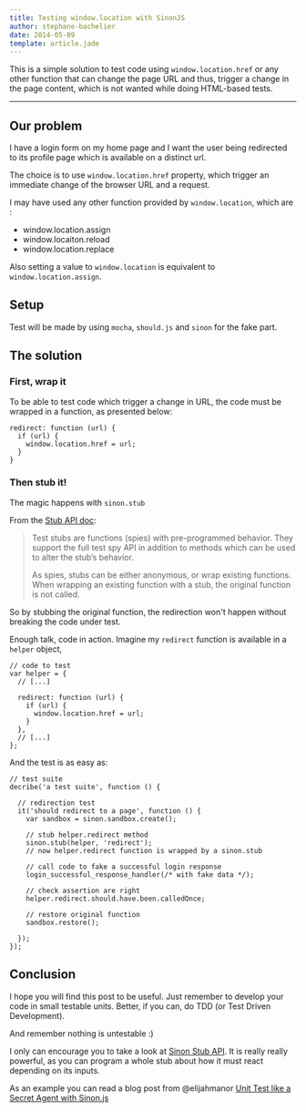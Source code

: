 ```yaml
---
title: Testing window.location with SinonJS
author: stephane-bachelier
date: 2014-05-09
template: article.jade
---
```


This is a simple solution to test code using `window.location.href` or any other function that can change the page URL and thus, trigger a change in the page content, which is not wanted while doing HTML-based tests.

---

## Our problem

I have a login form on my home page and I want the user being redirected to its profile page which is available on a distinct url.

The choice is to use `window.location.href` property, which trigger an immediate change of the browser URL and a request.

I may have used any other function provided by `window.location`, which are :
 * window.location.assign
 * window.locaiton.reload
 * window.location.replace

Also setting a value to `window.location` is equivalent to `window.location.assign`.

## Setup

Test will be made by using `mocha`, `should.js` and `sinon` for the fake part.

## The solution


### First, wrap it

To be able to test code which trigger a change in URL, the code must be wrapped in a function, as presented below:

```
redirect: function (url) {
  if (url) {
    window.location.href = url;
  }
}
```

### Then stub it!

The magic happens with `sinon.stub`

From the [Stub API doc](http://sinonjs.org/docs/#stubs):

> Test stubs are functions (spies) with pre-programmed behavior. They support the full test spy API in addition to methods which can be used to alter the stub’s behavior.
>
> As spies, stubs can be either anonymous, or wrap existing functions. When wrapping an existing function with a stub, the original function is not called.

So by stubbing the original function, the redirection won't happen without breaking the code under test.

Enough talk, code in action. Imagine my `redirect` function is available in a `helper` object, 

```
// code to test
var helper = {
  // [...]
  
  redirect: function (url) {
    if (url) {
      window.location.href = url;
    } 
  },
  // [...]
};
```

And the test is as easy as:
```
// test suite
decribe('a test suite', function () {

  // redirection test
  it('should redirect to a page', function () {
    var sandbox = sinon.sandbox.create();

    // stub helper.redirect method
    sinon.stub(helper, 'redirect');
    // now helper.redirect function is wrapped by a sinon.stub

    // call code to fake a successful login response
    login_successful_response_handler(/* with fake data */);

    // check assertion are right
    helper.redirect.should.have.been.calledOnce;

    // restore original function
    sandbox.restore();
   
  });
});

```


## Conclusion

I hope you will find this post to be useful. Just remember to develop your code in small testable units. Better, if you can, do TDD (or Test Driven Development).

And remember nothing is untestable :)

I only can encourage you to take a look at [Sinon Stub API](http://sinonjs.org/docs/#stubs). It is really really powerful, as you can program a whole stub about how it must react depending on its inputs. 

As an example you can read a blog post from @elijahmanor [Unit Test like a Secret Agent with Sinon.js](http://www.elijahmanor.com/unit-test-like-a-secret-agent-with-sinon-js/)

